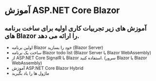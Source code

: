 # آموزش ASP.NET Core Blazor

## آموزش های زیر تجربیات کاری اولیه برای ساخت برنامه های Blazor را ارائه می دهد.

- اولین برنامه Blazor خود را بسازید (Blazor Server)
- ساخت یک برنامه Blazor todo list (Blazor Server یا Blazor WebAssembly)
- از ASP.NET Core SignalR با Blazor استفاده کنید. (سرور Blazor یا Blazor WebAssembly)
- آموزش ASP.NET Core Blazor Hybrid
- ماژول ها را یاد بگیرید